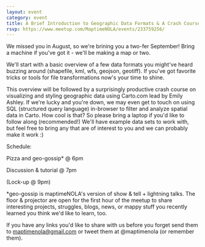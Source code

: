 ```yaml
---
layout: event
category: event
title: A Brief Introduction to Geographic Data Formats & A Crash Course in Carto...(DB)
rsvp: https://www.meetup.com/MaptimeNOLA/events/233759256/
---
```

We missed you in August, so we're brining you a two-fer September! Bring a machine if you've got it - we'll be making a map or two. 

We'll start with a basic overview of a few data formats you might've heard buzzing around (shapefile, kml, wfs, geojson, geotiff). If you've got favorite tricks or tools for file transformations now's your time to shine.

This overview will be followed by a surprisingly productive crash course on visualizing and styling geographic data using Carto.com lead by Emily Ashley. If we're lucky and you're down, we may even get to touch on using SQL (structured query language) in-browser to filter and analyze spatial data in Carto. How cool is that? So please bring a laptop if you'd like to follow along (recommended!) We'll have example data sets to work with, but feel free to bring any that are of interest to you and we can probably make it work :)

Schedule:  

Pizza and geo-gossip* @ 6pm

Discussion & tutorial @ 7pm

(Lock-up @ 9pm)

*geo-gossip is maptimeNOLA's version of show & tell + lightning talks. The floor & projector are open for the first hour of the meetup to share interesting projects, struggles, blogs, news, or mappy stuff you recently learned you think we'd like to learn, too. 

If you have any links you'd like to share with us before you forget send them to maptimenola@gmail.com or tweet them at @maptimenola (or remember them). 
